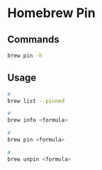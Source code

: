 # Homebrew Pin

## Commands

```sh
brew pin -h
```

## Usage

```sh
#
brew list --pinned

#
brew info <formula>

#
brew pin <formula>

#
brew unpin <formula>
```
